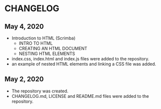 # CHANGELOG

## May 4, 2020
- Introduction to HTML (Scrimba)
  - INTRO TO HTML
  - CREATING AN HTML DOCUMENT
  - NESTING HTML ELEMENTS
- index.css, index.html and index.js files were added to the repository.
- an example of nested HTML elements and linking a CSS file was added.

## May 2, 2020
- The repository was created.
- CHANGELOG.md, LICENSE and README.md files were added to the repository.
